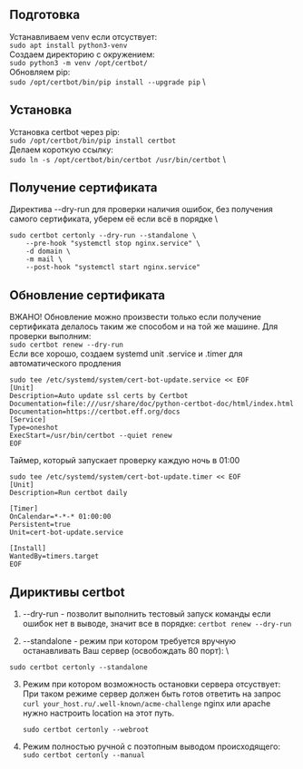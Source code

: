 <!--Подготовка-->
## Подготовка
Устанавливаем venv если отсуствует: \
```sudo apt install python3-venv``` \
Создаем директорию с окружением: \
```sudo python3 -m venv /opt/certbot/``` \
Обновляем pip: \
```sudo /opt/certbot/bin/pip install --upgrade pip``` \

<!--Установка-->
## Установка 
Установка certbot через pip: \
```sudo /opt/certbot/bin/pip install certbot``` \
Делаем короткую ссылку: \
```sudo ln -s /opt/certbot/bin/certbot /usr/bin/certbot``` \
<!--Получение сертификата-->
## Получение сертификата 
Директива --dry-run для проверки наличия ошибок, без получения самого сертификата, уберем её если всё в порядке \
```
sudo certbot certonly --dry-run --standalone \
    --pre-hook "systemctl stop nginx.service" \
    -d domain \
    -m mail \
    --post-hook "systemctl start nginx.service"
```

<!--Обновление сертификата-->
## Обновление сертификата
ВЖАНО! Обновление можно произвести только если получение сертификата делалось таким же способом и на той же машине.
Для проверки выполним: \
```sudo certbot renew --dry-run``` \
 Если все хорошо, создаем systemd unit .service и .timer для автоматического продления 
```
sudo tee /etc/systemd/system/cert-bot-update.service << EOF
[Unit]
Description=Auto update ssl certs by Certbot
Documentation=file:///usr/share/doc/python-certbot-doc/html/index.html
Documentation=https://certbot.eff.org/docs
[Service]
Type=oneshot
ExecStart=/usr/bin/certbot --quiet renew
EOF
```
Таймер, который запускает проверку каждую ночь в 01:00 
```
sudo tee /etc/systemd/system/cert-bot-update.timer << EOF
[Unit]
Description=Run certbot daily

[Timer]
OnCalendar=*-*-* 01:00:00
Persistent=true
Unit=cert-bot-update.service

[Install]
WantedBy=timers.target
EOF
```
<!--Дериктивы certbot-->
## Дириктивы certbot 

1. --dry-run - позволит выполнить тестовый запуск команды если ошибок нет в выводе, значит все в порядке: 
```certbot renew --dry-run```

2. --standalone - режим при котором требуется вручную останавливать Ваш сервер (освобождать 80 порт): \

```sudo certbot certonly --standalone```
  
3. Режим при котором возможность остановки сервера отсуствует:\
При таком режиме сервер должен быть готов ответить на запрос\
```curl your_host.ru/.well-known/acme-challenge```
nginx или apache нужно настроить location на этот путь.

    ```sudo certbot certonly --webroot```
    
4. Режим полностью ручной с поэтопным выводом происходящего:\
    ```sudo certbot certonly --manual```
